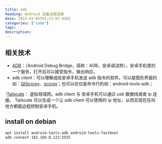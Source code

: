```yaml
---
title: adb
heading: Android 设备远程连接 
date: 2023-03-05T01:23:07.038Z
categories: ["code"]
tags: 
description:  
---
```


## 相关技术
- [ADB](https://developer.android.com/tools/adb)：（Android Debug Bridge，简称：ADB，安卓调试桥），安卓手机里的一个服务，打开后可以接受指令，做出响应。
- adb client：可以理解成给安卓手机发送 adb 指令的软件。可以是图形界面的如：[QtScrcpy](https://github.com/barry-ran/QtScrcpy)、[scrcpy](https://github.com/Genymobile/scrcpy)；也可以仅仅是命令行的如：android-tools-adb；

-[Tailscale](https://tailscale.com/download/)： 虚拟局域网。adb client 与 安卓手机可以通过 usb 数据线或者 ip 连接。 Tailscale 可以生成一个让 adb client 可以使用的 ip 地址，从而实现在任何地方都能远程控制安卓手机。


## install on debian

```bash
apt install android-tools-adb android-tools-fastboot
adb connect 192.168.0.122:5555
```